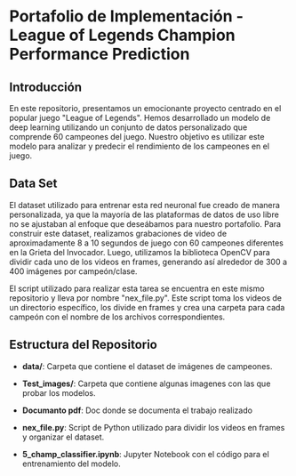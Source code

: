# Portafolio de Implementación - League of Legends Champion Performance Prediction

## Introducción

En este repositorio, presentamos un emocionante proyecto centrado en el popular juego "League of Legends". Hemos desarrollado un modelo de deep learning utilizando un conjunto de datos personalizado que comprende 60 campeones del juego. Nuestro objetivo es utilizar este modelo para analizar y predecir el rendimiento de los campeones en el juego.

## Data Set

El dataset utilizado para entrenar esta red neuronal fue creado de manera personalizada, ya que la mayoría de las plataformas de datos de uso libre no se ajustaban al enfoque que deseábamos para nuestro portafolio. Para construir este dataset, realizamos grabaciones de video de aproximadamente 8 a 10 segundos de juego con 60 campeones diferentes en la Grieta del Invocador. Luego, utilizamos la biblioteca OpenCV para dividir cada uno de los videos en frames, generando así alrededor de 300 a 400 imágenes por campeón/clase.

El script utilizado para realizar esta tarea se encuentra en este mismo repositorio y lleva por nombre "nex_file.py". Este script toma los videos de un directorio específico, los divide en frames y crea una carpeta para cada campeón con el nombre de los archivos correspondientes.

## Estructura del Repositorio

- **data/**: Carpeta que contiene el dataset de imágenes de campeones.

- **Test_images/**: Carpeta que contiene algunas imagenes con las que probar los modelos.
- **Documanto pdf**: Doc donde se documenta el trabajo realizado 
- **nex_file.py**: Script de Python utilizado para dividir los videos en frames y organizar el dataset.

- **5_champ_classifier.ipynb**: Jupyter Notebook con el código para el entrenamiento del modelo.
